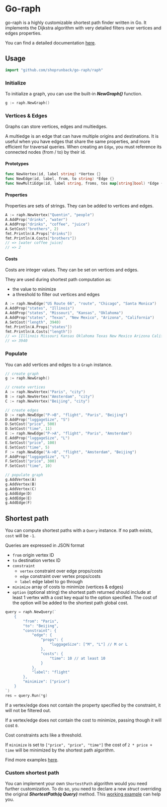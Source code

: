 # Go-raph

go-raph is a highly customizable shortest path finder written in Go. It implements the Dijkstra algorithm with very detailed filters over vertices and edges properties.

You can find a detailed documentation [here](https://godoc.org/github.com/shoprunback/go-raph/raph).

## Usage

```go
import "github.com/shoprunback/go-raph/raph"
```

### Initialize

To initialize a graph, you can use the built-in **_NewGraph()_** function.

```go
g := raph.NewGraph()
```

### Vertices & Edges

Graphs can store vertices, edges and multiedges.

A multiedge is an edge that can have multiple origins and destinations. It is useful when you have edges that share the same properties, and more efficient for traversal queries. When creating an `Edge`, you must reference its connected nodes (from / to) by their id.

#### Prototypes

```go
func NewVertex(id, label string) *Vertex {}
func NewEdge(id, label, from, to string) *Edge {}
func NewMultiEdge(id, label string, froms, tos map[string]bool) *Edge {}
```

#### Properties

Properties are sets of strings. They can be added to vertices and edges.

```go
A := raph.NewVertex("Quentin", "people")
A.AddProp("drinks", "water")
A.AddProp("drinks", "coffee", "juice")
A.SetCost("brothers", 2)
fmt.Println(A.Props["drinks"])
fmt.Println(A.Costs["brothers"])
// => [water coffee juice]
// => 2
```

#### Costs

Costs are integer values. They can be set on vertices and edges.

They are used during shortest path computation as:
- the value to minimize
- a threshold to filter out vertices and edges

```go
A := raph.NewEdge("US Route 66", "route", "Chicago", "Santa Monica")
A.AddProp("states", "Illinois")
A.AddProp("states", "Missouri", "Kansas", "Oklahoma")
A.AddProp("states", "Texas", "New Mexico", "Arizona", "California")
A.SetCost("length", 3940)
fmt.Println(A.Props["states"])
fmt.Println(A.Costs["length"])
// => [Illinois Missouri Kansas Oklahoma Texas New Mexico Arizona California]
// => 3940
```

### Populate

You can add vertices and edges to a `Graph` instance.

```go
// create graph
g := raph.NewGraph()

// create vertices
A := raph.NewVertex("Paris", "city")
B := raph.NewVertex("Amsterdam", "city")
C := raph.NewVertex("Beijing", "city")

// create edges
D := raph.NewEdge("P->B", "flight", "Paris", "Beijing")
D.AddProp("luggageSize", "S")
D.SetCost("price", 500)
D.SetCost("time", 11)
E := raph.NewEdge("P->A", "flight", "Paris", "Amsterdam")
E.AddProp("luggageSize", "L")
E.SetCost("price", 100)
E.SetCost("time", 5)
F := raph.NewEdge("A->B", "flight", "Amsterdam", "Beijing")
F.AddProp("luggageSize", "L")
F.SetCost("price", 300)
F.SetCost("time", 10)

// populate graph
g.AddVertex(A)
g.AddVertex(B)
g.AddVertex(C)
g.AddEdge(D)
g.AddEdge(E)
g.AddEdge(F)
```

## Shortest path

You can compute shortest paths with a `Query` instance. If no path exists, `cost` will be `-1`.

Queries are expressed in JSON format
- `from` origin vertex ID
- `to` destination vertex ID
- `constraint`
    - `vertex` constraint over edge props/costs
    - `edge` constraint over vertex props/costs
    - `label` edge label to go through
- `minimize` array of costs to minimize (vertices & edges)
- `option` (optional string) the shortest path returned should include at least 1 vertex with a cost key equal to the option specified. The cost of the option will be added to the shortest path global cost.

```go
query = raph.NewQuery(`
    {
        "from": "Paris",
        "to": "Beijing",
        "constraint": {
            "edge": {
                "props": {
                    "luggageSize": ["M", "L"] // M or L
                },
                "costs": {
                    "time": 10 // at least 10
                }
            },
            "label": "flight"
        },
        "minimize": ["price"]
    }
`)
res = query.Run(*g)
```

If a vertex/edge does not contain the property specified by the constraint, it will not be filtered out.

If a vertex/edge does not contain the cost to minimize, passing though it will cost `0`.

Cost constraints acts like a threshold.

If `minimize` is set to `["price", "price", "time"]` the cost of `2 * price + time` will be minimized by the shortest path algorithm.

Find more examples [here](example/flight/main.go).

### Custom shortest path

You can implement your own `ShortestPath` algorithm would you need further customization. To do so, you need to declare a new _struct_ overriding the original **_ShortestPath(q Query)_** method. This [working example](example/mydijkstra/main.go) can help you.
